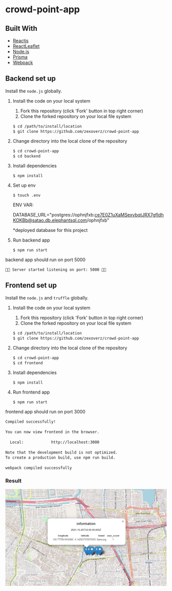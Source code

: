 # crowd-point-app

## Built With

- [Reactjs](https://reactjs.org/)
- [ReactLeaflet](https://react-leaflet.js.org/)
- [Node.js](https://nodejs.org/en/)
- [Prisma](https://www.prisma.io/)
- [Webpack](https://webpack.js.org/)

## Backend set up

Install the `node.js` globally.

1. Install the code on your local system

   1. Fork this repository (click 'Fork' button in top right corner)
   2. Clone the forked repository on your local file system

   ```
   $ cd /path/to/install/location
   $ git clone https://github.com/zexoverz/crowd-point-app
   ```

2. Change directory into the local clone of the repository

   ```
   $ cd crowd-point-app
   $ cd backend
   ```

3. Install dependencies

   ```
   $ npm install
   ```
   
4. Set up env

   ```
   $ touch .env
   ```
   
   ENV VAR:
    
   DATABASE_URL="postgres://ophnjfxb:ce7E0Z1uXaMSexybqtJRX7gfIdhKOKBb@satao.db.elephantsql.com/ophnjfxb" 
   
    *deployed database for this project
   
   
5. Run backend app

   ```
   $ npm run start
   ```
   
backend app should run on port 5000
```
🚀🚀 Server started listening on port: 5000 🚀🚀
```



## Frontend set up

Install the `node.js` and `truffle` globally.

1. Install the code on your local system

   1. Fork this repository (click 'Fork' button in top right corner)
   2. Clone the forked repository on your local file system

   ```
   $ cd /path/to/install/location
   $ git clone https://github.com/zexoverz/crowd-point-app
   ```

2. Change directory into the local clone of the repository

   ```
   $ cd crowd-point-app
   $ cd frontend
   ```

3. Install dependencies

   ```
   $ npm install
   ```
   
4. Run frontend app

   ```
   $ npm run start
   ```
   
frontend app should run on port 3000
```
Compiled successfully!

You can now view frontend in the browser.

  Local:            http://localhost:3000

Note that the development build is not optimized.
To create a production build, use npm run build.

webpack compiled successfully
```

 ### Result 
 
 ![alt text](https://github.com/zexoverz/crowd-point-app/blob/master/img/result.png)
